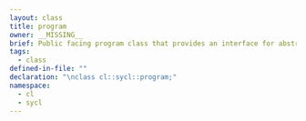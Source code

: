 ```yaml
---
layout: class
title: program
owner: __MISSING__
brief: Public facing program class that provides an interface for abstracting the construction and building of a cl_program object, See section 3.5.5 of the SYCL 1.2 specification.
tags:
  - class
defined-in-file: ""
declaration: "\nclass cl::sycl::program;"
namespace:
  - cl
  - sycl
---
```

